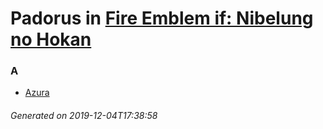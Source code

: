 # Padorus in [Fire Emblem if: Nibelung no Hokan](https://myanimelist.net/manga/105896/Fire_Emblem_if__Nibelung_no_Hokan)

### A
* [Azura](https://github.com/shadow578/Project-Padoru/blob/master/table-of-contents/characters/Azura.md)

###### Generated on 2019-12-04T17:38:58
